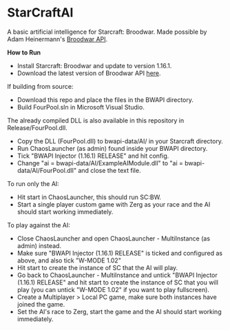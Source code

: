 # StarCraftAI

A basic artificial intelligence for Starcraft: Broodwar. Made possible by Adam Heinermann's [Broodwar API](https://github.com/bwapi/bwapi).

<strong>How to Run</strong>
- Install Starcraft: Broodwar and update to version 1.16.1.
- Download the latest version of Broodwar API [here](https://github.com/bwapi/bwapi).

If building from source:
- Download this repo and place the files in the BWAPI directory.
- Build FourPool.sln in Microsoft Visual Studio.

The already compiled DLL is also available in this repository in Release/FourPool.dll.

- Copy the DLL (FourPool.dll) to bwapi-data/AI/ in your Starcraft directory.
- Run ChaosLauncher (as admin) found inside your BWAPI directory.
- Tick "BWAPI Injector (1.16.1) RELEASE" and hit config.
- Change "ai = bwapi-data/AI/ExampleAIModule.dll" to "ai = bwapi-data/AI/FourPool.dll" and close the text file.

To run only the AI:
- Hit start in ChaosLauncher, this should run SC:BW.
- Start a single player custom game with Zerg as your race and the AI should start working immediately.

To play against the AI:
- Close ChaosLauncher and open ChaosLauncher - MultiInstance (as admin) instead.
- Make sure "BWAPI Injector (1.16.1) RELEASE" is ticked and configured as above, and also tick "W-MODE 1.02"
- Hit start to create the instance of SC that the AI will play.
- Go back to ChaosLauncher - MultiInstance and untick "BWAPI Injector (1.16.1) RELEASE" and hit start to create the instance of SC that you will play (you can untick "W-MODE 1.02" if you want to play fullscreen).
- Create a Multiplayer > Local PC game, make sure both instances have joined the game.
- Set the AI's race to Zerg, start the game and the AI should start working immediately.

